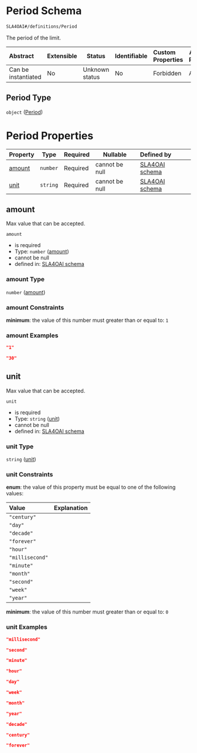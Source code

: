 # Period Schema

```txt
SLA4OAI#/definitions/Period
```

The period of the limit.


| Abstract            | Extensible | Status         | Identifiable | Custom Properties | Additional Properties | Access Restrictions | Defined In                                                                       |
| :------------------ | ---------- | -------------- | ------------ | :---------------- | --------------------- | ------------------- | -------------------------------------------------------------------------------- |
| Can be instantiated | No         | Unknown status | No           | Forbidden         | Allowed               | none                | [SLA4OAI.schema.json\*](../../../out/SLA4OAI.schema.json "open original schema") |

## Period Type

`object` ([Period](sla4oai-definitions-period.md))

# Period Properties

| Property          | Type     | Required | Nullable       | Defined by                                                                                                           |
| :---------------- | -------- | -------- | -------------- | :------------------------------------------------------------------------------------------------------------------- |
| [amount](#amount) | `number` | Required | cannot be null | [SLA4OAI schema](sla4oai-definitions-period-properties-amount.md "SLA4OAI#/definitions/Period/properties/amount") |
| [unit](#unit)     | `string` | Required | cannot be null | [SLA4OAI schema](sla4oai-definitions-period-properties-unit.md "SLA4OAI#/definitions/Period/properties/unit")     |

## amount

Max value that can be accepted.


`amount`

-   is required
-   Type: `number` ([amount](sla4oai-definitions-period-properties-amount.md))
-   cannot be null
-   defined in: [SLA4OAI schema](sla4oai-definitions-period-properties-amount.md "SLA4OAI#/definitions/Period/properties/amount")

### amount Type

`number` ([amount](sla4oai-definitions-period-properties-amount.md))

### amount Constraints

**minimum**: the value of this number must greater than or equal to: `1`

### amount Examples

```json
"1"
```

```json
"30"
```

## unit

Max value that can be accepted.


`unit`

-   is required
-   Type: `string` ([unit](sla4oai-definitions-period-properties-unit.md))
-   cannot be null
-   defined in: [SLA4OAI schema](sla4oai-definitions-period-properties-unit.md "SLA4OAI#/definitions/Period/properties/unit")

### unit Type

`string` ([unit](sla4oai-definitions-period-properties-unit.md))

### unit Constraints

**enum**: the value of this property must be equal to one of the following values:

| Value           | Explanation |
| :-------------- | ----------- |
| `"century"`     |             |
| `"day"`         |             |
| `"decade"`      |             |
| `"forever"`     |             |
| `"hour"`        |             |
| `"millisecond"` |             |
| `"minute"`      |             |
| `"month"`       |             |
| `"second"`      |             |
| `"week"`        |             |
| `"year"`        |             |

**minimum**: the value of this number must greater than or equal to: `0`

### unit Examples

```json
"millisecond"
```

```json
"second"
```

```json
"minute"
```

```json
"hour"
```

```json
"day"
```

```json
"week"
```

```json
"month"
```

```json
"year"
```

```json
"decade"
```

```json
"century"
```

```json
"forever"
```
